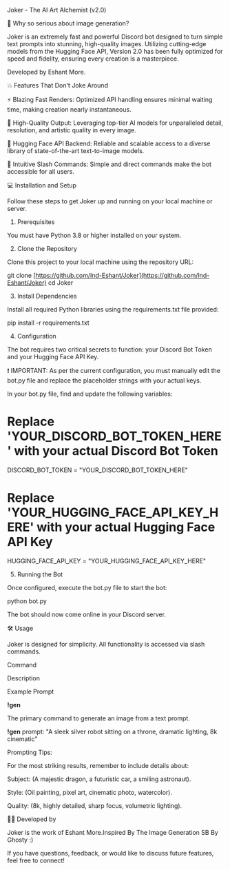 Joker - The AI Art Alchemist (v2.0)

🤯 Why so serious about image generation?

Joker is an extremely fast and powerful Discord bot designed to turn simple text prompts into stunning, high-quality images. Utilizing cutting-edge models from the Hugging Face API, Version 2.0 has been fully optimized for speed and fidelity, ensuring every creation is a masterpiece.

Developed by Eshant More.

💥 Features That Don't Joke Around

⚡ Blazing Fast Renders: Optimized API handling ensures minimal waiting time, making creation nearly instantaneous.

💎 High-Quality Output: Leveraging top-tier AI models for unparalleled detail, resolution, and artistic quality in every image.

🧠 Hugging Face API Backend: Reliable and scalable access to a diverse library of state-of-the-art text-to-image models.

🔪 Intuitive Slash Commands: Simple and direct commands make the bot accessible for all users.

💻 Installation and Setup

Follow these steps to get Joker up and running on your local machine or server.

1. Prerequisites

You must have Python 3.8 or higher installed on your system.

2. Clone the Repository

Clone this project to your local machine using the repository URL:

git clone [https://github.com/Ind-Eshant/Joker](https://github.com/Ind-Eshant/Joker)
cd Joker


3. Install Dependencies

Install all required Python libraries using the requirements.txt file provided:

pip install -r requirements.txt


4. Configuration

The bot requires two critical secrets to function: your Discord Bot Token and your Hugging Face API Key.

❗️ IMPORTANT: As per the current configuration, you must manually edit the bot.py file and replace the placeholder strings with your actual keys.

In your bot.py file, find and update the following variables:

# Replace 'YOUR_DISCORD_BOT_TOKEN_HERE' with your actual Discord Bot Token
DISCORD_BOT_TOKEN = "YOUR_DISCORD_BOT_TOKEN_HERE"

# Replace 'YOUR_HUGGING_FACE_API_KEY_HERE' with your actual Hugging Face API Key
HUGGING_FACE_API_KEY = "YOUR_HUGGING_FACE_API_KEY_HERE"


5. Running the Bot

Once configured, execute the bot.py file to start the bot:

python bot.py


The bot should now come online in your Discord server.

🛠️ Usage

Joker is designed for simplicity. All functionality is accessed via slash commands.

Command

Description

Example Prompt

**!gen**

The primary command to generate an image from a text prompt.

**!gen** prompt: "A sleek silver robot sitting on a throne, dramatic lighting, 8k cinematic"


Prompting Tips:

For the most striking results, remember to include details about:

Subject: (A majestic dragon, a futuristic car, a smiling astronaut).

Style: (Oil painting, pixel art, cinematic photo, watercolor).

Quality: (8k, highly detailed, sharp focus, volumetric lighting).

👨‍💻 Developed by

Joker is the work of Eshant More.Inspired By The Image Generation SB By Ghosty :)

If you have questions, feedback, or would like to discuss future features, feel free to connect!

